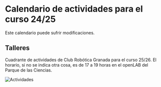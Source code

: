 # Calendario de actividades para el curso 24/25
Este calendario puede sufrir modificaciones.

## **Talleres**

Cuadrante de actividades de Club Robótica Granada para el curso 25/26. El horario, si no se indica otra cosa, es de 17 a 19 horas en el openLAB del Parque de las Ciencias.

<image src="/img/calendario/pendiente.png" alt="Actividades">  
